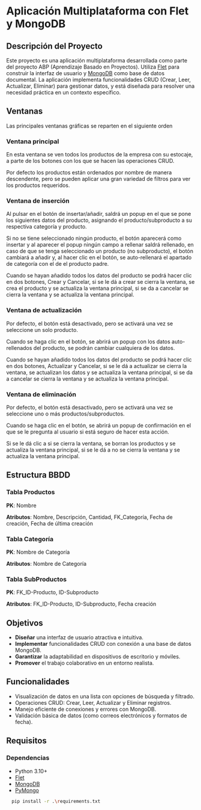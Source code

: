 <!-- Por ChatGPT -->

# Aplicación Multiplataforma con Flet y MongoDB

## Descripción del Proyecto

Este proyecto es una aplicación multiplataforma desarrollada como parte del proyecto ABP (Aprendizaje Basado en Proyectos). Utiliza [Flet](https://flet.dev) para construir la interfaz de usuario y [MongoDB](https://www.mongodb.com/docs) como base de datos documental. La aplicación implementa funcionalidades CRUD (Crear, Leer, Actualizar, Eliminar) para gestionar datos, y está diseñada para resolver una necesidad práctica en un contexto específico.

## Ventanas

Las principales ventanas gráficas se reparten en el siguiente orden

### Ventana principal

En esta ventana se ven todos los productos de la empresa con su estocaje, a parte de los botones con los que se hacen las operaciones CRUD.

Por defecto los productos están ordenados por nombre de manera descendente, pero se pueden aplicar una gran variedad de filtros para ver los productos requeridos.

### Ventana de inserción

Al pulsar en el botón de insertar/añadir, saldrá un popup en el que se pone los siguientes datos del producto, asignando el producto/subproducto a su respectiva categoría y producto.

Si no se tiene seleccionado ningún producto, el botón aparecerá como insertar y al aparecer el popup ningún campo a rellenar saldrá rellenado, en caso de que se tenga seleccionado un producto (no subproducto), el botón cambiará a añadir y, al hacer clic en el botón, se auto-rellenará el apartado de categoría con el de el producto padre.

Cuando se hayan añadido todos los datos del producto se podrá hacer clic en dos botones, Crear y Cancelar, si se le dá a crear se cierra la ventana, se crea el producto y se actualiza la ventana principal, si se da a cancelar se cierra la ventana y se actualiza la ventana principal.

### Ventana de actualización

Por defecto, el botón está desactivado, pero se activará una vez se seleccione un solo producto.

Cuando se haga clic en el botón, se abrirá un popup con los datos auto-rellenados del producto, se podrán cambiar cualquiera de los datos.

Cuando se hayan añadido todos los datos del producto se podrá hacer clic en dos botones, Actualizar y Cancelar, si se le dá a actualizar se cierra la ventana, se actualizan los datos y se actualiza la ventana principal, si se da a cancelar se cierra la ventana y se actualiza la ventana principal.

### Ventana de eliminación

Por defecto, el botón está desactivado, pero se activará una vez se seleccione uno o más productos/subproductos.

Cuando se haga clic en el botón, se abrirá un popup de confirmación en el que se le pregunta al usuario si está seguro de hacer esta acción.

Si se le dá clic a si se cierra la ventana, se borran los productos y se actualiza la ventana principal, si se le dá a no se cierra la ventana y se actualiza la ventana principal.

## Estructura BBDD

### Tabla Productos
**PK**: Nombre

**Atributos**: Nombre, Descripción, Cantidad, FK_Categoría, Fecha de creación, Fecha de última creación

### Tabla Categoría
**PK**: Nombre de Categoría

**Atributos**: Nombre de Categoría

### Tabla SubProductos
**PK**: FK_ID-Producto, ID-Subproducto

**Atributos**: FK_ID-Producto, ID-Subproducto, Fecha creación


## Objetivos

- **Diseñar** una interfaz de usuario atractiva e intuitiva.
- **Implementar** funcionalidades CRUD con conexión a una base de datos MongoDB.
- **Garantizar** la adaptabilidad en dispositivos de escritorio y móviles.
- **Promover** el trabajo colaborativo en un entorno realista.

## Funcionalidades

- Visualización de datos en una lista con opciones de búsqueda y filtrado.
- Operaciones CRUD: Crear, Leer, Actualizar y Eliminar registros.
- Manejo eficiente de conexiones y errores con MongoDB.
- Validación básica de datos (como correos electrónicos y formatos de fecha).

## Requisitos

### Dependencias
- Python 3.10+
- [Flet](https://flet.dev)
- [MongoDB](https://www.mongodb.com/docs)
- [PyMongo](https://pymongo.readthedocs.io/en/stable/)

```bash
  pip install -r .\requirements.txt
```

<!--
project/
│
├── app.py                 # Punto de entrada de la aplicación
├── models/                # Modelos de datos
│   ├── user_model.py      # Ejemplo de modelo de usuario
│   └── ...
├── services/              # Lógica de negocio y acceso a MongoDB
│   ├── mongo_service.py   # Conexión a MongoDB
│   ├── crud_operations.py # Operaciones CRUD
│   └── ...
├── views/                 # Componentes de la interfaz de usuario
│   ├── main_view.py       # Vista principal
│   └── ...
├── utils/                 # Utilidades
│   ├── config.py          # Configuración de MongoDB
│   ├── validators.py      # Validaciones de datos
│   └── ...
├── README.md              # Documentación del proyecto
└── requirements.txt       # Dependencias del proyecto
-->
